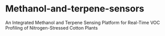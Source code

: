 # Methanol-and-terpene-sensors
An Integrated Methanol and Terpene Sensing Platform for Real-Time VOC Profiling of Nitrogen-Stressed Cotton Plants
